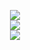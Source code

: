 <center>
   <p align="center">
      <a href="https://github.com/tripleseven190504/PYCDC-BINARY/releases/download/stable-release/pyinstxtractor.py"
         align="center">
         <img
            src="https://readme-typing-svg.herokuapp.com?font=JetBrains+Mono&weight=600&size=25&duration=2000&pause=2000&vCenter=true&random=true&width=435&lines=Download+PYINSTXTRACTOR">
         <br>
      </a>
      <a href="https://github.com/tripleseven190504/PYCDC-BINARY/releases/download/stable-release/pycdc.exe"
         align="center">
         <img
            src="https://readme-typing-svg.herokuapp.com?font=JetBrains+Mono&weight=600&size=25&duration=2000&pause=2000&vCenter=true&random=true&width=435&lines=Download+PYCDC">
         <br>
      </a>
      <a href="https://github.com/tripleseven190504/PYCDC-BINARY/releases/download/stable-release/pydas.exe"
         align="center">
         <img
            src="https://readme-typing-svg.herokuapp.com?font=JetBrains+Mono&weight=600&size=25&duration=2000&pause=2000&vCenter=true&random=true&width=435&lines=Download+PYDAS">
         <br>
      </a>
   </p>
</center>
